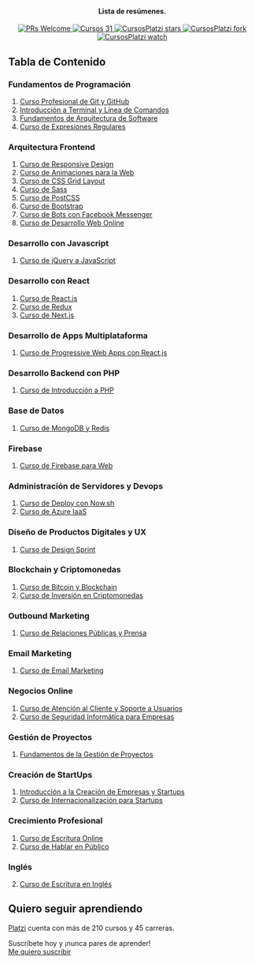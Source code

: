 <h4 align="center">Lista de resúmenes.</h4>
<p align="center">
  <a href="http://makeapullrequest.com">
    <img src="https://img.shields.io/badge/PRs-welcome-brightgreen.svg?style=flat-square" alt="PRs Welcome">
  </a>
  <a href="#tabla-de-contenido">
    <img src="https://img.shields.io/badge/Cursos-31-brightgreen.svg?style=flat-square" alt="Cursos 31">
  </a>
  <a href="https://github.com/MineiToshio/CursosPlatzi/stargazers">
    <img src="https://img.shields.io/github/stars/MineiToshio/CursosPlatzi.svg?style=flat-square&label=Stars" alt="CursosPlatzi stars">
  </a>
  <a href="https://github.com/MineiToshio/CursosPlatzi/network/members">
    <img src="https://img.shields.io/github/forks/MineiToshio/CursosPlatzi.svg?style=flat-square&label=Fork" alt="CursosPlatzi fork">
  </a>
  <a href="https://github.com/MineiToshio/CursosPlatzi/watchers">
    <img src="https://img.shields.io/github/watchers/MineiToshio/CursosPlatzi.svg?style=flat-square&label=Watch&" alt="CursosPlatzi watch">
  </a>
</p>

## Tabla de Contenido

### Fundamentos de Programación
1. [Curso Profesional de Git y GitHub](Curso%20Profesional%20de%20Git%20y%20GitHub/README.md#curso-profesional-de-git-y-github)
2. [Introducción a Terminal y Línea de Comandos](Introducción%20a%20Terminal%20y%20Línea%20de%20Comandos/README.md#introducción-a-terminal-y-línea-de-comandos)
3. [Fundamentos de Arquitectura de Software](Fundamentos%20de%20Arquitectura%20de%20Software/README.md#fundamentos-de-arquitectura-de-software)
4. [Curso de Expresiones Regulares](Curso%20de%20Expresiones%20Regulares/README.md#Curso-de-Expresiones-Regulares) 

### Arquitectura Frontend
1. [Curso de Responsive Design](Curso%20de%20Responsive%20Design/README.md#curso-de-responsive-design)
2. [Curso de Animaciones para la Web](Curso%20de%20Animaciones%20para%20la%20Web/README.md#curso-de-animaciones-para-la-web)
3. [Curso de CSS Grid Layout](Curso%20de%20CSS%20Grid%20Layout/README.md#curso-de-css-grid-layout)
4. [Curso de Sass](Curso%20de%20Sass/README.md#curso-de-sass)
5. [Curso de PostCSS](Curso%20de%20PostCSS/README.md#curso-de-postcss)
6. [Curso de Bootstrap](Curso%20de%20Bootstrap/README.md#curso-de-bootstrap)
7. [Curso de Bots con Facebook Messenger](Curso%20de%20Bots%20con%20Facebook%20Messenger/README.md#curso-de-bots-con-facebook-messenger)
8. [Curso de Desarrollo Web Online](Curso%20de%20Desarrollo%20Web%20Online/README.md#curso-de-desarrollo-web-online)

### Desarrollo con Javascript
<!-- 1. [Curso Avanzado de Node.js](Curso%20Avanzado%20de%20Node.js/README.md#curso-avanzado-de-nodejs) -->
1. [Curso de jQuery a JavaScript](Curso%20de%20jQuery%20a%20JavaScript/README.md#curso-de-jquery-a-javascript)

### Desarrollo con React
1. [Curso de React.js](Curso%20de%20React.js/README.md#curso-de-reactjs)
2. [Curso de Redux](Curso%20de%20Redux/README.md#curso-de-redux)
3. [Curso de Next.js](Curso%20de%20Next.js/README.md#curso-de-nextjs)

### Desarrollo de Apps Multiplataforma
1. [Curso de Progressive Web Apps con React.js](Curso%20de%20Progressive%20Web%20Apps%20con%20React.js/README.md#curso-de-progressive-web-apps-con-reactjs)

### Desarrollo Backend con PHP
1. [Curso de Introducción a PHP](Curso%20de%20Introducción%20a%20PHP/README.md#curso-de-introducción-a-php)

### Base de Datos
1. [Curso de MongoDB y Redis](Curso%20de%20MongoDB%20y%20Redis/README.md#curso-de-mongodb-y-redis)

### Firebase
1. [Curso de Firebase para Web](Curso%20de%20Firebase%20para%20Web/README.md#curso-de-firebase-para-web)

### Administración de Servidores y Devops
1. [Curso de Deploy con Now.sh](Curso%20de%20Deploy%20con%20Now.sh/README.md#curso-de-deploy-con-nowsh)
2. [Curso de Azure IaaS](Curso%20de%20Azure%20IaaS/README.md#curso-de-azure-iaas)

### Diseño de Productos Digitales y UX
1. [Curso de Design Sprint](Curso%20de%20Design%20Sprint/README.md#curso-de-design-sprint)

### Blockchain y Criptomonedas
1. [Curso de Bitcoin y Blockchain](Curso%20de%20Bitcoin%20y%20Blockchain/README.md#curso-de-bitcoin-y-blockchain)
2. [Curso de Inversión en Criptomonedas](Curso%20de%20Inversión%20en%20Criptomonedas/README.md#curso-de-inversión-en-criptomonedas)

### Outbound Marketing
1. [Curso de Relaciones Públicas y Prensa](Curso%20de%20Relaciones%20Públicas%20y%20Prensa/README.md#curso-de-relaciones-públicas-y-prensa)

### Email Marketing
1. [Curso de Email Marketing](Curso%20de%20Email%20Marketing/README.md#curso-de-email-marketing)

### Negocios Online
1. [Curso de Atención al Cliente y Soporte a Usuarios](Curso%20de%20Atención%20al%20Cliente%20y%20Soporte%20a%20Usuarios/README.md#curso-de-atención-al-cliente-y-soporte-a-usuarios)
2. [Curso de Seguridad Informática para Empresas](Curso%20de%20Seguridad%20Informática%20para%20Empresas/README.md#curso-de-seguridad-informática-para-empresas)

### Gestión de Proyectos
1. [Fundamentos de la Gestión de Proyectos](Fundamentos%20de%20la%20Gestión%20de%20Proyectos/README.md#fundamentos-de-la-gestión-de-proyectos)

### Creación de StartUps
1. [Introducción a la Creación de Empresas y Startups](Introducción%20a%20la%20Creación%20de%20Empresas%20y%20Startups/README.md#introducción-a-la-creación-de-empresas-y-startups)
2. [Curso de Internacionalización para Startups](Curso%20de%20Internacionalización%20para%20Startups/README.md#curso-de-internacionalización-para-startups)

### Crecimiento Profesional
1. [Curso de Escritura Online](Curso%20de%20Escritura%20Online/README.md#curso-de-escritura-online)
2. [Curso de Hablar en Público](Curso%20de%20Hablar%20en%20Público/README.md#curso-de-hablar-en-público)

### Inglés
2. [Curso de Escritura en Inglés](Curso%20de%20Escritura%20en%20Inglés/README.md#curso-de-escritura-en-inglés)

## Quiero seguir aprendiendo

[Platzi](https://platzi.com/r/MineiToshio/) cuenta con más de 210 cursos y 45 carreras.

Suscríbete hoy y ¡nunca pares de aprender!  
[Me quiero suscribir](https://platzi.com/r/MineiToshio/)
